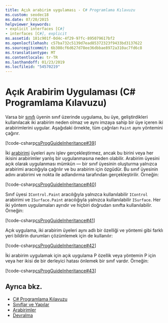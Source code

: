 ```yaml
---
title: Açık arabirim uygulaması - C# Programlama Kılavuzu
ms.custom: seodec18
ms.date: 07/20/2015
helpviewer_keywords:
- explicit interfaces [C#]
- interfaces [C#], explicit
ms.assetid: 181c901f-0d4c-4f29-97fc-895079617bf2
ms.openlocfilehash: c57ba732c5139d7ead85372323f9433bd3137622
ms.sourcegitcommit: 6b308cf6d627d78ee36dbbae8972a310ac7fd6c8
ms.translationtype: MT
ms.contentlocale: tr-TR
ms.lasthandoff: 01/23/2019
ms.locfileid: "54570219"
---
```

# <a name="explicit-interface-implementation-c-programming-guide"></a>Açık Arabirim Uygulaması (C# Programlama Kılavuzu)
Varsa bir [sınıfı](../../../csharp/language-reference/keywords/class.md) üyenin sınıf üzerinde uygulama, bu üye, geliştirdikleri kullanılacak iki arabirim neden olmaz ve aynı imzaya sahip bir üye içeren iki arabirimlerini uygular. Aşağıdaki örnekte, tüm çağrıları `Paint` aynı yöntemini çağırır.  
  
 [!code-csharp[csProgGuideInheritance#39](../../../csharp/programming-guide/classes-and-structs/codesnippet/CSharp/explicit-interface-implementation_1.cs)]  
  
 İki [arabirimi](../../../csharp/language-reference/keywords/interface.md) üyeleri aynı işlev gerçekleştirmez, ancak bu birini veya her ikisini arabirimler yanlış bir uygulanmasına neden olabilir. Arabirim üyesini açık olarak uygulanması mümkün — bir sınıf üyesinin oluşturma yalnızca arabirimi aracılığıyla çağrılır ve bu arabirim için özgüdür. Bu sınıf üyesinin adını arabirimi ve nokta ile adlandırma tarafından gerçekleştirilir. Örneğin:  
  
 [!code-csharp[csProgGuideInheritance#40](../../../csharp/programming-guide/classes-and-structs/codesnippet/CSharp/explicit-interface-implementation_2.cs)]  
  
 Sınıf üyesi `IControl.Paint` aracılığıyla yalnızca kullanılabilir `IControl` arabirimi ve `ISurface.Paint` aracılığıyla yalnızca kullanılabilir `ISurface`. Her iki yöntem uygulamaları ayrıdır ve hiçbiri doğrudan sınıfta kullanılabilir. Örneğin:  
  
 [!code-csharp[csProgGuideInheritance#41](../../../csharp/programming-guide/classes-and-structs/codesnippet/CSharp/explicit-interface-implementation_3.cs)]  
  
 Açık uygulama, iki arabirim üyeleri aynı adlı bir özelliği ve yöntemi gibi farklı yeri bildirin durumları çözümlemek için de kullanılır:  
  
 [!code-csharp[csProgGuideInheritance#42](../../../csharp/programming-guide/classes-and-structs/codesnippet/CSharp/explicit-interface-implementation_4.cs)]  
  
 İki arabirim uygulamak için açık uygulama P özellik veya yöntemin P için veya her ikisi de bir derleyici hatası önlemek bir sınıf vardır. Örneğin:  
  
 [!code-csharp[csProgGuideInheritance#43](../../../csharp/programming-guide/classes-and-structs/codesnippet/CSharp/explicit-interface-implementation_5.cs)]  
  
## <a name="see-also"></a>Ayrıca bkz.

- [C# Programlama Kılavuzu](../../../csharp/programming-guide/index.md)
- [Sınıflar ve Yapılar](../../../csharp/programming-guide/classes-and-structs/index.md)
- [Arabirimler](../../../csharp/programming-guide/interfaces/index.md)
- [Devralma](../../../csharp/programming-guide/classes-and-structs/inheritance.md)
